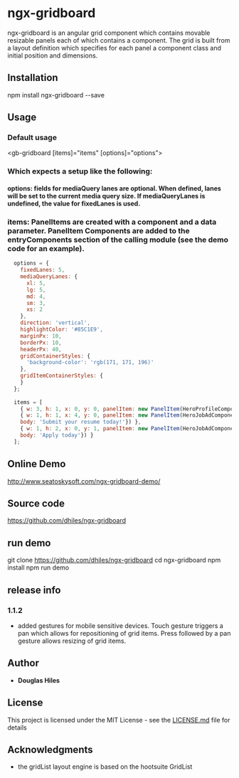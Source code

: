 # ngx-gridboard

ngx-gridboard is an angular grid component which contains movable resizable panels each of which contains a component. The grid is built from a layout definition which specifies for each panel a component class and initial position and dimensions.   

## Installation

npm install ngx-gridboard --save

## Usage

### Default usage

<gb-gridboard [items]="items" [options]="options"></gb-gridboard>

### Which expects a setup like the following:

#### options: fields for mediaQuery lanes are optional. When defined, lanes will be set to the current media query size. If mediaQueryLanes is undefined, the value for fixedLanes is used. 
### items: PanelItems are created with a component and a data parameter. PanelItem Components are added to the entryComponents section of the calling module (see the demo code for an example). 

```javascript
  options = {
    fixedLanes: 5,
    mediaQueryLanes: {
      xl: 5,
      lg: 5,
      md: 4,
      sm: 3,
      xs: 2
    },
    direction: 'vertical',
    highlightColor: '#85C1E9',
    marginPx: 10,
    borderPx: 10,
    headerPx: 40,
    gridContainerStyles: {
      'background-color': 'rgb(171, 171, 196)'
    },
    gridItemContainerStyles: {
    }
  };
  
  items = [
    { w: 3, h: 1, x: 0, y: 0, panelItem: new PanelItem(HeroProfileComponent, {name: 'Bombasto', bio: 'Brave as they come'})},
    { w: 1, h: 1, x: 4, y: 0, panelItem: new PanelItem(HeroJobAdComponent,   {headline: 'Hiring for several positions',
    body: 'Submit your resume today!'}) },
    { w: 1, h: 2, x: 0, y: 1, panelItem: new PanelItem(HeroJobAdComponent,   {headline: 'Openings in all departments',
    body: 'Apply today'}) }
  ];
```
## Online Demo
http://www.seatoskysoft.com/ngx-gridboard-demo/

## Source code
https://github.com/dhiles/ngx-gridboard

## run demo
git clone https://github.com/dhiles/ngx-gridboard
cd ngx-gridboard
npm install
npm run demo

## release info
### 1.1.2
- added gestures for mobile sensitive devices. Touch gesture triggers a pan which allows for repositioning of grid items. Press followed by a pan gesture allows resizing of grid items.   

## Author

* **Douglas Hiles** 


## License

This project is licensed under the MIT License - see the [LICENSE.md](LICENSE.md) file for details

## Acknowledgments

* the gridList layout engine is based on the hootsuite GridList


